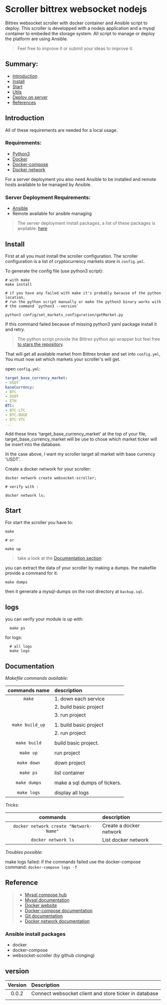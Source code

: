 # Scroller bittrex websocket nodejs

Bittrex websocket scroller with docker container and Ansible script to deploy.
This scroller is developped with a nodejs application and a mysql container to
embeded the storage system. All script to manage or deploy the platform are using
Ansible.

> Feel free to improve it or submit your ideas to improve it.

## Summary:

- [Introduction](#introduction)
- [Install](#install)
- [Start](#start)
- [Utils](#utils)
- [Deploy on server](#deploy-on-server)
- [References](#references)


## Introduction

All of these requirements are needed for a local usage.

### Requirements:
- [Python3](https://www.python.org)
- [Docker](https://www.docker.com)
- [Docker-compose](https://docs.docker.com/compose/)
- [Docker network](https://docs.docker.com/network/)

For a server deployment you also need Ansible to be installed and remote hosts available to be managed by Ansible.
### Server Deployment Requirements:
- [Ansible](https://www.ansible.com)
- Remote available for ansible managing

> The server deployment install packages, a list of these packages is available: [here](#ansible-install-packages)


## Install

First at all you must install the scroller configuration.
The scroller configuration is a list of cryptocurrency markets store in `config.yml`.

To generate the config file (use python3 script):
```shell
# with make
make install

# if you have any failed with make it's probably because of the python location,
# run the python script manually or make the python3 binary works with
# the command `python3 --version`

python3 config/set_markets_configuration/getMarket.py
```
If this command failed because of missing python3 yaml package install it and retry.

> The python script provide the Bittrex python api wrapper but feel free [to stars the repository](https://github.com/ericsomdahl/python-bittrex).

That will get all available market from Bittrex broker and set into `config.yml`,
You must now set which markets your scroller's will get.

open `config.yml`:
```yaml
target_base_currency_market:
- USDT
baseCurrency:
- BTC
- USDT
- ETH
BTC:
- BTC-LTC
- BTC-DOGE
- BTC-VTC
...
```
Add these lines 'target_base_currency_market' at the top of your file,
target_base_currency_market will be use to chose which market ticker
will be insert into the database.

In the case above, I want my scroller target all market with base currency 'USDT'.

Create a docker network for your scroller:
```shell
docker network create websocket-scroller;

# verify with :

docker network ls;
```

## Start

For start the scroller you have to:
```shell
make

# or

make up
```

> take a look at the [Documentation section](#documentation)

you can extract the data of your scroller by making a dumps.
the makefile provide a command for it:
```shell
make dumps
```
then it generate a mysql-dumps on the root directory  at `backup.sql`.

## logs
you can verify your module is up with:
```shell
  make ps
```

for logs:
```shell
  # all logs
  make logs
```

## Documentation

_Makefile commands available_:

| **commands name** | **description**              |
|:-----------------:|:---------------------------- |
|      `make`       | 1. down each service         |
|                   | 2. build basic project       |
|                   | 3. run project               |
|                   |                              |
|  `make build_up`  | 1. build basic project       |
|                   | 2. run project               |
|                   |                              |
|   `make build`    | build basic project.         |
|                   |                              |
|     `make up`     | run project                  |
|                   |                              |
|    `make down`    | down project                 |
|                   |                              |
|     `make ps`     | list container               |
|                   |                              |
|   `make dumps`    | make a sql dumps of tickers. |
|                   |                              |
|    `make logs`    | display all logs             |

_Tricks_:

|              **commands**              | **description**         |
|:--------------------------------------:|:----------------------- |
| `docker network create "Network-Name"` | Create a docker network |
|          `docker network ls`           | List docker network     |

_Troubles possible_:

make logs failed:
if the commands failed use the docker-compose command:
`docker-compose logs -f`

## Reference


> - [Mysql compose hub](https://hub.docker.com/_/mysql/)
> - [Mysql documentation](https://dev.mysql.com/doc/)
> - [Docker website](https://www.docker.com)
> - [Docker-compose documentation](https://docs.docker.com/compose/)
> - [Git documentation](https://git-scm.com/documentation)
> - [Docker network documentation](https://docs.docker.com/engine/userguide/networking/work-with-networks/)

### Ansible install packages

- docker
- docker-compose
- websocket-scroller (by github clonging)

## version

| **Version** | **Description**                                       |
|:-----------:|:----------------------------------------------------- |
|    0.0.2    | Connect websocket client and store ticker in database |
|             |                                                       |
